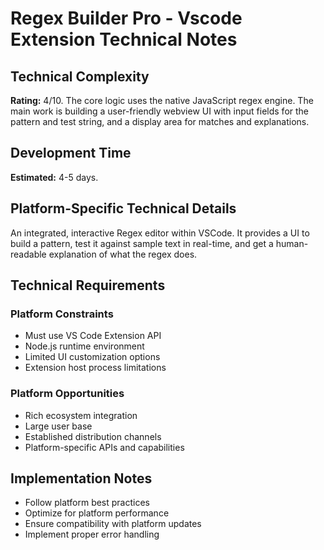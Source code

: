 # Regex Builder Pro - Vscode Extension Technical Notes

## Technical Complexity
**Rating:** 4/10. The core logic uses the native JavaScript regex engine. The main work is building a user-friendly webview UI with input fields for the pattern and test string, and a display area for matches and explanations.

## Development Time
**Estimated:** 4-5 days.

## Platform-Specific Technical Details
An integrated, interactive Regex editor within VSCode. It provides a UI to build a pattern, test it against sample text in real-time, and get a human-readable explanation of what the regex does.

## Technical Requirements

### Platform Constraints
- Must use VS Code Extension API
- Node.js runtime environment
- Limited UI customization options
- Extension host process limitations

### Platform Opportunities
- Rich ecosystem integration
- Large user base
- Established distribution channels
- Platform-specific APIs and capabilities

## Implementation Notes
- Follow platform best practices
- Optimize for platform performance
- Ensure compatibility with platform updates
- Implement proper error handling
